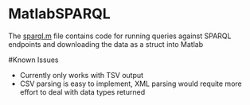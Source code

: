 MatlabSPARQL
============

The [sparql.m]() file contains code for running queries against SPARQL endpoints and downloading the data as a struct into Matlab

#Known Issues
* Currently only works with TSV output
 * CSV parsing is easy to implement, XML parsing would requite more effort to deal with data types returned
